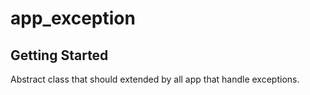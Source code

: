 # app_exception

## Getting Started

Abstract class that should extended by all app that handle exceptions.
